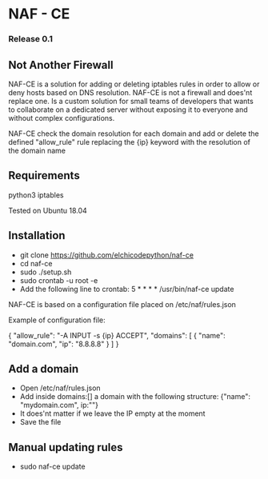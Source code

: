 # NAF - CE

### Release 0.1

## Not Another Firewall

NAF-CE is a solution for adding or deleting iptables rules in order to allow or deny hosts based on DNS resolution.
NAF-CE is not a firewall and does'nt replace one. Is a custom solution for small teams of developers that wants to collaborate on a dedicated server without exposing it to everyone and without complex configurations.

NAF-CE check the domain resolution for each domain and add or delete the defined "allow_rule" rule replacing the {ip} keyword with the resolution of the domain name

## Requirements
python3
iptables

Tested on Ubuntu 18.04

## Installation
* git clone https://github.com/elchicodepython/naf-ce
* cd naf-ce
* sudo ./setup.sh
* sudo crontab -u root -e 
* Add the following line to crontab: 5 * * * * /usr/bin/naf-ce update

NAF-CE is based on a configuration file placed on /etc/naf/rules.json

Example of configuration file:

{
	"allow_rule": "-A INPUT -s {ip} ACCEPT",
	"domains": [
		{
		"name": "domain.com",
		"ip": "8.8.8.8"
		}
	]
}

## Add a domain

* Open /etc/naf/rules.json
* Add inside domains:[] a domain with the following structure: {"name": "mydomain.com", ip:""}
* It does'nt matter if we leave the IP empty at the moment
* Save the file

## Manual updating rules
* sudo naf-ce update




